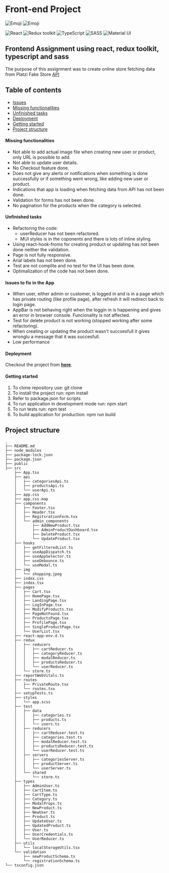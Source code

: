 # Front-end Project
![Emoji](https://img.shields.io/badge/in--progress-YES-red)
![Emoji](https://img.shields.io/badge/author-MI-blue)

![React](https://img.shields.io/badge/React-v.18-blue)
![Redux toolkit](https://img.shields.io/badge/RTK-v.1-purple)
![TypeScript](https://img.shields.io/badge/TypeScript-v.4-green)
![SASS](https://img.shields.io/badge/SASS-v.1-hotpink)
![Material UI](https://img.shields.io/badge/MUI-v.5-blueviolet)

## Frontend Assignment using react, redux toolkit, typescript and sass

The purpose of this assignment was to create online store fetching data from Platzi Fake Store [API](https://fakeapi.platzi.com/en/rest/)

## Table of contents

- [Issues](#issues)
- [Missing functionalities](#missing-functionalities)
- [Unfinished tasks](#unfinished-tasks)
- [Deployment](#deployment)
- [Getting started](#getting-started)
- [Project structure](#project-structure)

#### Missing functionalities

- Not able to add actual image file when creating new user or product, only URL is possible to add. 
- Not able to update user details.
- No Checkout feature done.
- Does not give any alerts or notifications when something is done successfully or if something went wrong, like adding new user or product.
- Indications that app is loading when fetching data from API has not been done.
- Validation for forms has not been done.
- No pagination for the products when the category is selected.

#### Unfinished tasks

- Refactoring the code:
    - userReducer has not been refactored.
    - MUI styles is in the coponents and there is lots of inline styling.
- Using react-hook-froms for creating product or updating has not been done neither the validation. 
- Page is not fully responsive.
- Arial labels has not been done.
- Test are not complite and no test for the UI has been done.
- Optimalization of the code has not been done.
 
#### Issues to fix in the App

- When user, either admin or customer, is logged in and is in a page which has private routing (like profile page), after refresh it will redirect back to login page.
- AppBar is not behaving right when the loggin in is happening and gives an error in browser console. Funcionality is not affected.
- Test for delete product is not working (stopped working after some refactoring).
- When creating or updating the product wasn't succsesfull it gives wronglu a message that it was succesfull.
- Low performance

#### Deployment

Checkout the project from **[here](https://shopping-app-c37.pages.dev/)**.

#### Getting started

1. To clone repository use: git clone 
2. To install the project run: npm install
3. Refer to package.json for scripts 
4. To run application in development mode run: npm start 
5. To run tests run: npm test
6. To build application for production: npm run build

## Project structure

```
.
├── README.md
├── node_modules
├── package-lock.json
├── package.json
├── public
├── src
    ├── App.tsx
    ├── api
    │   ├── categoriesApi.ts
    │   ├── productsApi.ts
    │   └── userApi.ts
    ├── app.css
    ├── app.css.map
    ├── components
    │   ├── Footer.tsx
    │   ├── Header.tsx
    │   ├── RegitsrationForm.tsx
    │   └── admin_components
    │       ├── AddNewProduct.tsx
    │       ├── AdminProductDashboard.tsx
    │       ├── DeleteProduct.tsx
    │       └── UpdateProduct.tsx
    ├── hooks
    │   ├── getFilteredList.ts
    │   ├── useAppDispatch.ts
    │   ├── useAppSelector.ts
    │   ├── useDebounce.ts
    │   └── useModal.ts
    ├── img
    │   └── shopping.jpeg
    ├── index.css
    ├── index.tsx
    ├── pages
    │   ├── Cart.tsx
    │   ├── HomePage.tsx
    │   ├── LandingPage.tsx
    │   ├── LogInPage.tsx
    │   ├── ModifyProducts.tsx
    │   ├── PageNotFound.tsx
    │   ├── ProductsPage.tsx
    │   ├── ProfilePage.tsx
    │   ├── SingleProductPage.tsx
    │   └── UserList.tsx
    ├── react-app-env.d.ts
    ├── redux
    │   ├── reducers
    │   │   ├── cartReducer.ts
    │   │   ├── categoryReducer.ts
    │   │   ├── modalReducer.ts
    │   │   ├── productsReducer.ts
    │   │   └── userReducer.ts
    │   └── store.ts
    ├── reportWebVitals.ts
    ├── routes
    │   ├── PrivateRoute.tsx
    │   └── routes.tsx
    ├── setupTests.ts
    ├── styles
    │   └── app.scss
    ├── test
    │   ├── data
    │   │   ├── categories.ts
    │   │   ├── products.ts
    │   │   └── users.ts
    │   ├── reducers
    │   │   ├── cartReduser.test.ts
    │   │   ├── categories.test.ts
    │   │   ├── modalReducer.test.ts
    │   │   ├── productsReducer.test.ts
    │   │   └── userReducer.test.ts
    │   ├── servers
    │   │   ├── categoriesServer.ts
    │   │   ├── productServer.ts
    │   │   └── userServer.ts
    │   └── shared
    │       └── store.ts
    ├── types
    │   ├── AdminUser.ts
    │   ├── CartItem.ts
    │   ├── CartType.ts
    │   ├── Category.ts
    │   ├── ModalProps.ts
    │   ├── NewProduct.ts
    │   ├── NewUser.ts
    │   ├── Product.ts
    │   ├── UpdateUser.ts
    │   ├── UpdatedProduct.ts
    │   ├── User.ts
    │   ├── UserCredentials.ts
    │   └── UserReducer.ts
    ├── utils
    │   └── localStorageUtils.tsx
    └── validation
        ├── newProductSchema.ts
        └── registrationSchema.ts
└── tsconfig.json